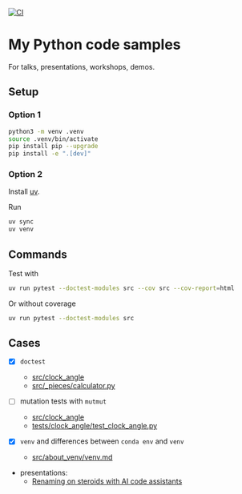 [![CI](https://github.com/piotrgredowski/python-code/actions/workflows/ci.yml/badge.svg)](https://github.com/piotrgredowski/python-code/actions/workflows/ci.yml)

# My Python code samples

For talks, presentations, workshops, demos.

## Setup

### Option 1

```bash
python3 -m venv .venv
source .venv/bin/activate
pip install pip --upgrade
pip install -e ".[dev]"
```

### Option 2

Install [uv](https://docs.astral.sh/uv/getting-started/installation/).

Run

```bash
uv sync
uv venv
```

## Commands

Test with

```bash
uv run pytest --doctest-modules src --cov src --cov-report=html
```

Or without coverage

```bash
uv run pytest --doctest-modules src
```

## Cases

- [x] `doctest`
  - [src/clock_angle](src/clock_angle)
  - [src/_pieces/calculator.py](src/_pieces/calculator.py)

- [ ] mutation tests with `mutmut`
  - [src/clock_angle](src/clock_angle)
  - [tests/clock_angle/test_clock_angle.py](tests/clock_angle/test_clock_angle.py)

- [x] `venv` and differences between `conda env` and `venv`
  - [src/about_venv/venv.md](src/about_venv/venv.md)

- presentations:
  - [Renaming on steroids with AI code assistants](.presentations/08072024_renaming_on_steroids)
